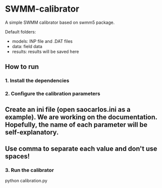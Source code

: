 # SWMM-calibrator

A simple SWMM calibrator based on swmm5 package.

Default folders:

- models: INP file and .DAT files
- data: field data
- results: results will be saved here

## How to run
### 1. Install the dependencies

### 2. Configure the calibration parameters

Create an ini file (open saocarlos.ini as a example). We are working on the documentation. Hopefully, the name of each parameter will be self-explanatory.
-------
Use comma to separate each value and don't use spaces!
-------

### 3. Run the calibrator

python calibration.py
